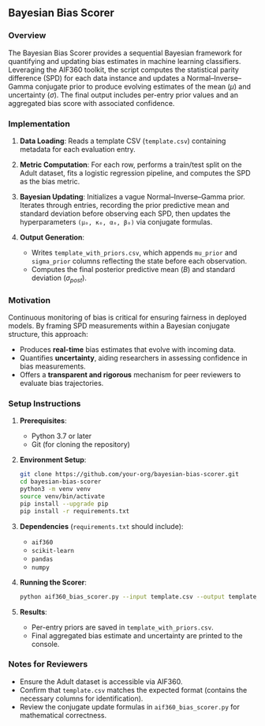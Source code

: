 ## Bayesian Bias Scorer

### Overview

The Bayesian Bias Scorer provides a sequential Bayesian framework for quantifying and updating bias estimates in machine learning classifiers. Leveraging the AIF360 toolkit, the script computes the statistical parity difference (SPD) for each data instance and updates a Normal–Inverse–Gamma conjugate prior to produce evolving estimates of the mean ($\mu$) and uncertainty ($\sigma$). The final output includes per-entry prior values and an aggregated bias score with associated confidence.

### Implementation

1. **Data Loading**: Reads a template CSV (`template.csv`) containing metadata for each evaluation entry.
2. **Metric Computation**: For each row, performs a train/test split on the Adult dataset, fits a logistic regression pipeline, and computes the SPD as the bias metric.
3. **Bayesian Updating**: Initializes a vague Normal–Inverse–Gamma prior. Iterates through entries, recording the prior predictive mean and standard deviation before observing each SPD, then updates the hyperparameters `(μ₀, κ₀, α₀, β₀)` via conjugate formulas.
4. **Output Generation**:

   * Writes `template_with_priors.csv`, which appends `mu_prior` and `sigma_prior` columns reflecting the state before each observation.
   * Computes the final posterior predictive mean ($B$) and standard deviation ($\sigma_{post}$).

### Motivation

Continuous monitoring of bias is critical for ensuring fairness in deployed models. By framing SPD measurements within a Bayesian conjugate structure, this approach:

* Produces **real-time** bias estimates that evolve with incoming data.
* Quantifies **uncertainty**, aiding researchers in assessing confidence in bias measurements.
* Offers a **transparent and rigorous** mechanism for peer reviewers to evaluate bias trajectories.

### Setup Instructions

1. **Prerequisites**:

   * Python 3.7 or later
   * Git (for cloning the repository)
2. **Environment Setup**:

   ```bash
   git clone https://github.com/your-org/bayesian-bias-scorer.git
   cd bayesian-bias-scorer
   python3 -m venv venv
   source venv/bin/activate
   pip install --upgrade pip
   pip install -r requirements.txt
   ```
3. **Dependencies** (`requirements.txt` should include):

   * `aif360`
   * `scikit-learn`
   * `pandas`
   * `numpy`
   
4. **Running the Scorer**:

   ```bash
   python aif360_bias_scorer.py --input template.csv --output template_with_priors.csv
   ```
5. **Results**:

   * Per-entry priors are saved in `template_with_priors.csv`.
   * Final aggregated bias estimate and uncertainty are printed to the console.

### Notes for Reviewers

* Ensure the Adult dataset is accessible via AIF360.
* Confirm that `template.csv` matches the expected format (contains the necessary columns for identification).
* Review the conjugate update formulas in `aif360_bias_scorer.py` for mathematical correctness.

